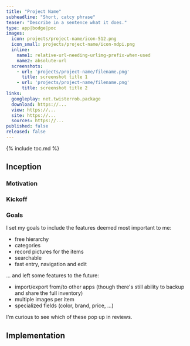 ```yaml
---
title: "Project Name"
subheadline: "Short, catcy phrase"
teaser: "Describe in a sentence what it does."
type: app|bodge|poc
images:
  icon: projects/project-name/icon-512.png
  icon_small: projects/project-name/icon-mdpi.png
  inline:
    name1: relative-url-needing-urlimg-prefix-when-used
    name2: absolute-url
  screenshots:
    - url: 'projects/project-name/filename.png'
      title: screenshot title 1
    - url: 'projects/project-name/filename.png'
      title: screenshot title 2
links:
  googleplay: net.twisterrob.package
  download: https://...
  view: https://...
  site: https://...
  sources: https://...
published: false
released: false
---
```


{% include toc.md %}

## Inception

### Motivation

### Kickoff

### Goals
I set my goals to include the features deemed most important to me:

 * free hierarchy
 * categories
 * record pictures for the items
 * searchable
 * fast entry, navigation and edit

... and left some features to the future:

 * import/export from/to other apps (though there's still ability to backup and share the full inventory)
 * multiple images per item
 * specialized fields (color, brand, price, ...)

I'm curious to see which of these pop up in reviews.

## Implementation
